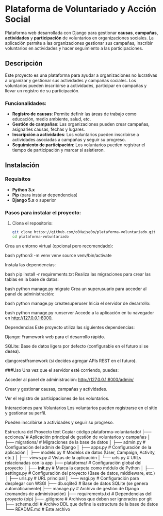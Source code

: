 # Plataforma de Voluntariado y Acción Social

Plataforma web desarrollada con Django para gestionar **causas**, **campañas**, **actividades** y **participación** de voluntarios en organizaciones sociales. La aplicación permite a las organizaciones gestionar sus campañas, inscribir voluntarios en actividades y hacer seguimiento a las participaciones.

## Descripción

Este proyecto es una plataforma para ayudar a organizaciones no lucrativas a organizar y gestionar sus actividades y campañas sociales. Los voluntarios pueden inscribirse a actividades, participar en campañas y llevar un registro de su participación.

### Funcionalidades:
- **Registro de causas**: Permite definir las áreas de trabajo como educación, medio ambiente, salud, etc.
- **Gestión de campañas**: Las organizaciones pueden crear campañas, asignarles causas, fechas y lugares.
- **Inscripción a actividades**: Los voluntarios pueden inscribirse a actividades asociadas a campañas y seguir su progreso.
- **Seguimiento de participación**: Los voluntarios pueden registrar el tiempo de participación y marcar si asistieron.

## Instalación

### Requisitos
- **Python 3.x**
- **Pip** (para instalar dependencias)
- **Django 5.x** o superior

### Pasos para instalar el proyecto:

1. Clona el repositorio:

   ```bash
   git clone https://github.com/o0Haise0o/plataforma-voluntariado.git
   cd plataforma-voluntariado
Crea un entorno virtual (opcional pero recomendado):

bash
python3 -m venv venv
source venv/bin/activate  

Instala las dependencias:

bash
pip install -r requirements.txt
Realiza las migraciones para crear las tablas en la base de datos:

bash
python manage.py migrate
Crea un superusuario para acceder al panel de administración:

bash
python manage.py createsuperuser
Inicia el servidor de desarrollo:

bash
python manage.py runserver
Accede a la aplicación en tu navegador en http://127.0.0.1:8000.

Dependencias
Este proyecto utiliza las siguientes dependencias:

Django: Framework web para el desarrollo rápido.

SQLite: Base de datos ligera por defecto (configurable en el futuro si se desea).

djangorestframework (si decides agregar APIs REST en el futuro).


###Uso
Una vez que el servidor esté corriendo, puedes:

Acceder al panel de administración: http://127.0.0.1:8000/admin/

Crear y gestionar causas, campañas y actividades.

Ver el registro de participaciones de los voluntarios.

Interacciones para Voluntarios
Los voluntarios pueden registrarse en el sitio y gestionar su perfil.

Pueden inscribirse a actividades y seguir su progreso.

Estructura del Proyecto
text
Copiar código
plataforma-voluntariado/
├── acciones/                    # Aplicación principal de gestión de voluntarios y campañas
│   ├── migrations/              # Migraciones de la base de datos
│   ├── admin.py                 # Configuración del admin de Django
│   ├── apps.py                  # Configuración de la aplicación
│   ├── models.py                # Modelos de datos (User, Campaign, Activity, etc.)
│   ├── views.py                 # Vistas de la aplicación
│   └── urls.py                  # URLs relacionadas con la app
├── plataforma/                  # Configuración global del proyecto
│   ├── __init__.py              # Marca la carpeta como módulo de Python
│   ├── settings.py              # Configuración del proyecto (Base de datos, middleware, etc.)
│   ├── urls.py                  # URL principal
│   └── wsgi.py                  # Configuración para desplegar con WSGI
├── db.sqlite3                   # Base de datos SQLite (se genera automáticamente)
├── manage.py                    # Archivo de gestión de Django (comandos de administración)
├── requirements.txt             # Dependencias del proyecto (pip)
├── .gitignore                   # Archivos que deben ser ignorados por git
├── schema.ddl                   # Archivo DDL que define la estructura de la base de datos
└── README.md                    # Este archivo
